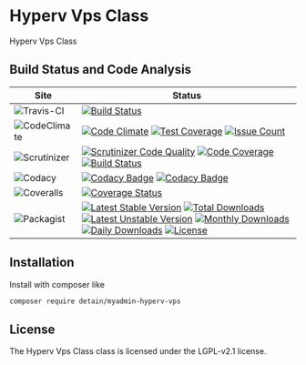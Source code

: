 # Hyperv Vps Class

Hyperv Vps Class

## Build Status and Code Analysis

Site          | Status
--------------|---------------------------
![Travis-CI](http://i.is.cc/storage/GYd75qN.png "Travis-CI")     | [![Build Status](https://travis-ci.org/detain/myadmin-hyperv-vps.svg?branch=master)](https://travis-ci.org/detain/myadmin-hyperv-vps)
![CodeClimate](http://i.is.cc/storage/GYlageh.png "CodeClimate")  | [![Code Climate](https://codeclimate.com/github/detain/myadmin-hyperv-vps/badges/gpa.svg)](https://codeclimate.com/github/detain/myadmin-hyperv-vps) [![Test Coverage](https://codeclimate.com/github/detain/myadmin-hyperv-vps/badges/coverage.svg)](https://codeclimate.com/github/detain/myadmin-hyperv-vps/coverage) [![Issue Count](https://codeclimate.com/github/detain/myadmin-hyperv-vps/badges/issue_count.svg)](https://codeclimate.com/github/detain/myadmin-hyperv-vps)
![Scrutinizer](http://i.is.cc/storage/GYeUnux.png "Scrutinizer")   | [![Scrutinizer Code Quality](https://scrutinizer-ci.com/g/myadmin-plugins/myadmin-hyperv-vps/badges/quality-score.png?b=master)](https://scrutinizer-ci.com/g/myadmin-plugins/myadmin-hyperv-vps/?branch=master) [![Code Coverage](https://scrutinizer-ci.com/g/myadmin-plugins/myadmin-hyperv-vps/badges/coverage.png?b=master)](https://scrutinizer-ci.com/g/myadmin-plugins/myadmin-hyperv-vps/?branch=master) [![Build Status](https://scrutinizer-ci.com/g/myadmin-plugins/myadmin-hyperv-vps/badges/build.png?b=master)](https://scrutinizer-ci.com/g/myadmin-plugins/myadmin-hyperv-vps/build-status/master)
![Codacy](http://i.is.cc/storage/GYi66Cx.png "Codacy")        | [![Codacy Badge](https://api.codacy.com/project/badge/Grade/226251fc068f4fd5b4b4ef9a40011d06)](https://www.codacy.com/app/detain/myadmin-hyperv-vps) [![Codacy Badge](https://api.codacy.com/project/badge/Coverage/25fa74eb74c947bf969602fcfe87e349)](https://www.codacy.com/app/detain/myadmin-hyperv-vps?utm_source=github.com&utm_medium=referral&utm_content=detain/myadmin-hyperv-vps&utm_campaign=Badge_Coverage)
![Coveralls](http://i.is.cc/storage/GYjNSim.png "Coveralls")    | [![Coverage Status](https://coveralls.io/repos/github/detain/db_abstraction/badge.svg?branch=master)](https://coveralls.io/github/detain/myadmin-hyperv-vps?branch=master)
![Packagist](http://i.is.cc/storage/GYacBEX.png "Packagist")     | [![Latest Stable Version](https://poser.pugx.org/detain/myadmin-hyperv-vps/version)](https://packagist.org/packages/detain/myadmin-hyperv-vps) [![Total Downloads](https://poser.pugx.org/detain/myadmin-hyperv-vps/downloads)](https://packagist.org/packages/detain/myadmin-hyperv-vps) [![Latest Unstable Version](https://poser.pugx.org/detain/myadmin-hyperv-vps/v/unstable)](//packagist.org/packages/detain/myadmin-hyperv-vps) [![Monthly Downloads](https://poser.pugx.org/detain/myadmin-hyperv-vps/d/monthly)](https://packagist.org/packages/detain/myadmin-hyperv-vps) [![Daily Downloads](https://poser.pugx.org/detain/myadmin-hyperv-vps/d/daily)](https://packagist.org/packages/detain/myadmin-hyperv-vps) [![License](https://poser.pugx.org/detain/myadmin-hyperv-vps/license)](https://packagist.org/packages/detain/myadmin-hyperv-vps)


## Installation

Install with composer like

```sh
composer require detain/myadmin-hyperv-vps
```

## License

The Hyperv Vps Class class is licensed under the LGPL-v2.1 license.


